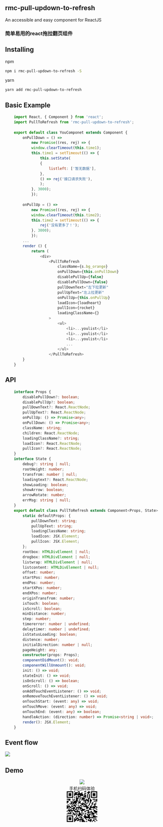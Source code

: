 ##  rmc-pull-updown-to-refresh  

An accessible and easy component for ReactJS

### 简单易用的react拖拉翻页组件 

##  Installing
npm  
```sh
npm i rmc-pull-updown-to-refresh -S
```
yarn
```sh
yarn add rmc-pull-updown-to-refresh
```
##  Basic Example

```js
    import React, { Component } from 'react';
    import PullToRefresh from 'rmc-pull-updown-to-refresh';

    export default class YouComponet extends Component {
        onPullDown = () =>
            new Promise((res, rej) => {
            window.clearTimeout(this.time1);
            this.time1 = setTimeout(() => {
                this.setState(
                {
                    listleft: ['暂无数据'],
                },
                () => rej('接口请求失败'),
                );
            }, 3000);
            });

        onPullUp = () =>
            new Promise((res, rej) => {
            window.clearTimeout(this.time2);
            this.time2 = setTimeout(() => {
                rej('没有更多了！');
            }, 3000);
            });
        ...
        render () {
            return (
                <div>
                    <PullToRefresh
                        className={s.bg_orange}
                        onPullDown={this.onPullDown}
                        disablePullUp={false}
                        disablePullDown={false}
                        pullDownText="左下拉更新"
                        pullUpText="左上拉更新"
                        onPullUp={this.onPullUp}
                        loadIcon={loadheart}
                        pullIcon={rocket}
                        loadingClassName={}
                    >
                        <ul>
                            <li>...youlist</li>
                            <li>...youlist</li>
                            <li>...youlist</li>
                            ...
                        </ul>
                    </PullToRefresh>
        }
    }

```

##  API

```typescript
    interface Props {
        disablePullDown?: boolean;
        disablePullUp?: boolean;
        pullDownText?: React.ReactNode;
        pullUpText?: React.ReactNode;
        onPullUp: () => Promise<any>;
        onPullDown: () => Promise<any>;
        className: string;
        children: React.ReactNode;
        loadingClassName?: string;
        loadIcon?: React.ReactNode;
        pullIcon?: React.ReactNode;
    }
    interface State {
        debug?: string | null;
        rootHeight: number;
        transfrom: number | null;
        loadingtext?: React.ReactNode;
        showLoading: boolean;
        showArrow: boolean;
        arrowRotate: number;
        errMsg: string | null;
    }
    export default class PullToRefresh extends Component<Props, State> {
        static defaultProps: {
            pullDownText: string;
            pullUpText: string;
            loadingClassName: string;
            loadIcon: JSX.Element;
            pullIcon: JSX.Element;
        };
        rootbox: HTMLDivElement | null;
        drogbox: HTMLDivElement | null;
        listwrap: HTMLDivElement | null;
        listcontent: HTMLDivElement | null;
        offset: number;
        startPos: number;
        endPos: number;
        startXPos: number;
        endXPos: number;
        originTransfrom: number;
        isTouch: boolean;
        isScroll: boolean;
        minDistance: number;
        step: number;
        timererror: number | undefined;
        delaytimer: number | undefined;
        isStatusLoading: boolean;
        distence: number;
        initialDirection: number | null;
        pageHeight: any;
        constructor(props: Props);
        componentDidMount(): void;
        componentWillUnmount(): void;
        init: () => void;
        stateInit: () => void;
        isOnScroll: () => boolean;
        onScroll: () => void;
        onAddTouchEventListener: () => void;
        onRemoveTouchEventListener: () => void;
        onTouchStart: (event: any) => void;
        onTouchMove: (event: any) => void;
        onTouchEnd: (event: any) => boolean;
        handleAction: (direction: number) => Promise<string | void>;
        render(): JSX.Element;
    }
```

## Event flow
<img src="https://github.com/eightfeet/rmc-pull-updown-to-refresh/blob/master/src/components/PullToRefresh/flow.png?raw=true" width="500" />

## Demo
<div align="center">
    <img src="https://github.com/eightfeet/rmc-pull-updown-to-refresh/blob/master/src/components/PullToRefresh/example.gif?raw=true" width="300" />
    <br /> 
    手机扫码体验   
    <br />   <img src="https://github.com/eightfeet/rmc-pull-updown-to-refresh/blob/master/src/components/PullToRefresh/demo.png?raw=true" width="100" />  
</div>
